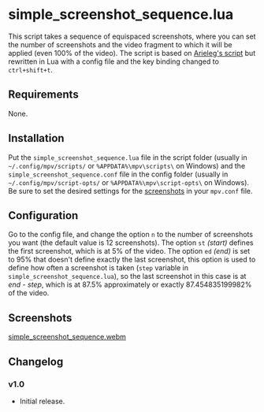 # simple_screenshot_sequence.lua

This script takes a sequence of equispaced screenshots, where you can set the number of screenshots and the video fragment to which it will be applied (even 100% of the video). The script is based on [Arieleg's script](https://github.com/Arieleg/mpv-takeSsSequence) but rewritten in Lua with a config file and the key binding changed to `ctrl+shift+t`.

## Requirements

None.

## Installation

Put the `simple_screenshot_sequence.lua` file in the script folder (usually in `~/.config/mpv/scripts/` or `%APPDATA%\mpv\scripts\` on Windows) and the `simple_screenshot_sequence.conf` file in the config folder (usually in `~/.config/mpv/script-opts/` or `%APPDATA%\mpv\script-opts\` on Windows). Be sure to set the desired settings for the [screenshots](https://mpv.io/manual/stable/#screenshot) in your `mpv.conf` file.

## Configuration

Go to the config file, and change the option `n` to the number of screenshots you want (the default value is 12 screenshots). The option `st` *(start)* defines the first screenshot, which is at 5% of the video. The option `ed` *(end)* is set to 95% that doesn't define exactly the last screenshot, this option is used to define how often a screenshot is taken (`step` variable in `simple_screenshot_sequence.lua`), so the last screenshot in this case is at *end - step*, which is at 87.5% approximately or exactly 87.454835199982% of the video.

## Screenshots

[simple_screenshot_sequence.webm](https://github.com/user-attachments/assets/02600e18-ee68-45a5-bea5-a987248ae825)

## Changelog

### v1.0

- Initial release.

